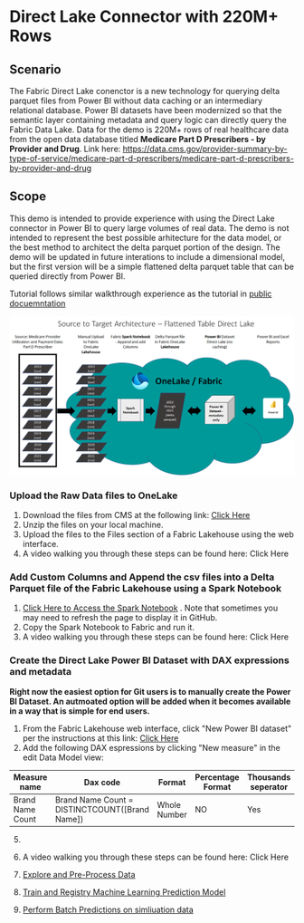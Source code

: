 # Direct Lake Connector with 220M+ Rows


## Scenario
The Fabric Direct Lake conenctor is a new technology for querying delta parquet files from Power BI without data caching or an intermediary relational database. Power BI datasets have been modernized so that the semantic layer containing metadata and query logic can directly query the Fabric Data Lake. Data for the demo is 220M+ rows of real healthcare data from the open data database titled **Medicare Part D Prescribers - by Provider and Drug**. Link here: https://data.cms.gov/provider-summary-by-type-of-service/medicare-part-d-prescribers/medicare-part-d-prescribers-by-provider-and-drug 

## Scope
This demo is intended to provide experience with using the Direct Lake connector in Power BI to query large volumes of real data. The demo is not intended to represent the best possible arhitecture for the data model, or the best method to architect the delta parquet portion of the design. The demo will be updated in future interations to include a dimensional model, but the first version will be a simple flattened delta parquet table that can be queried directly from Power BI. 

Tutorial follows similar walkthrough experience as the tutorial in [public docuemntation](https://learn.microsoft.com/en-us/fabric/data-science/tutorial-data-science-introduction)

![analytics-bi-directlake](./Images/DirectLake_Architecture.png) 

### Upload the Raw Data files to OneLake
1. Download the files from CMS at the following link: [Click Here](https://data.cms.gov/provider-summary-by-type-of-service/medicare-part-d-prescribers/medicare-part-d-prescribers-by-provider-and-drug)
2. Unzip the files on your local machine.
3. Upload the files to the Files section of a Fabric Lakehouse using the web interface.
4. A video walking you through these steps can be found here: Click Here

### Add Custom Columns and Append the csv files into a Delta Parquet file of the Fabric Lakehouse using a Spark Notebook
1. [Click Here to Access the Spark Notebook](./Load%20CMS%20Medicare%20Part%20D%20Data.ipynb) . Note that sometimes you may need to refresh the page to display it in GitHub.
2. Copy the Spark Notebook to Fabric and run it.
3. A video walking you through these steps can be found here: Click Here

### Create the Direct Lake Power BI Dataset with DAX expressions and metadata
**Right now the easiest option for Git users is to manually create the Power BI Dataset. An autmoated option will be added when it becomes available in a way that is simple for end users.**
1. From the Fabric Lakehouse web interface, click "New Power BI dataset" per the instructions at this link: [Click Here](https://learn.microsoft.com/en-us/power-bi/enterprise/directlake-overview#to-create-a-basic-direct-lake-dataset-for-your-lakehouse)
2. Add the following DAX espressions by clicking "New measure" in the edit Data Model view:

 | Measure name | Dax code | Format | Percentage Format | Thousands seperator | Decimal places | Data category | 
 | ------------ | -------- | ------ | ----------------- | ------------------- | -------------- | ------------- | 
 | Brand Name Count | Brand Name Count = DISTINCTCOUNT([Brand Name]) | Whole Number | NO | Yes | 0 | Uncategorized | 
  
5.
6. A video walking you through these steps can be found here: Click Here


7. [Explore and Pre-Process Data](./02-data-analysis-preprocess.ipynb)
8. [Train and Registry Machine Learning Prediction Model](./03-Train-Register-DiabetesPredictionModel.ipynb) 
9. [Perform Batch Predictions on simliuation data](./04-Perform-Diabetes-Batch-Predictions.ipynb)
